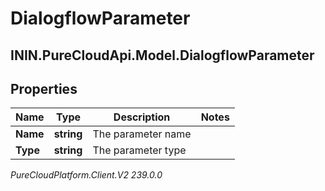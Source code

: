 # DialogflowParameter

## ININ.PureCloudApi.Model.DialogflowParameter

## Properties

|Name | Type | Description | Notes|
|------------ | ------------- | ------------- | -------------|
| **Name** | **string** | The parameter name | |
| **Type** | **string** | The parameter type | |



_PureCloudPlatform.Client.V2 239.0.0_
